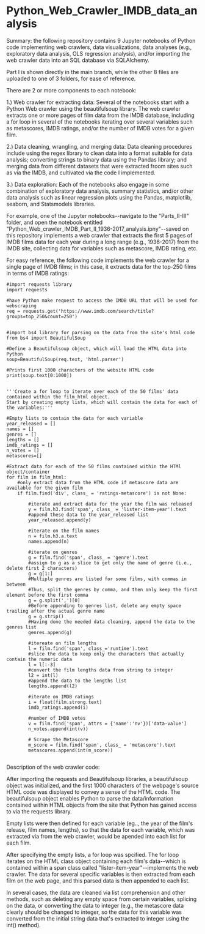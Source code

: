 # Python_Web_Crawler_IMDB_data_analysis
Summary: the following repository contains 9 Jupyter notebooks of Python code implementing web crawlers, data visualizations,
data analyses (e.g., exploratory data analysis, OLS regression analysis), and/or importing the web crawler data into an SQL
database via SQLAlchemy. 

Part I is shown directly in the main branch, while the other 8 files are uploaded to one of 3 folders, for ease of reference. 

There are 2 or more components to each notebook: 

1.) Web crawler for extracting data: Several of the notebooks start with a Python Web crawler using the beautifulsoup library. The web crawler extracts one or more pages of film data from the IMDB database, including a for loop in several of the notebooks iterating over several variables such as metascores, IMDB ratings, and/or the number of IMDB votes for a given film. 

2.) Data cleaning, wrangling, and merging data: Data cleaning procedures include using the regex library to clean data into a format suitable for data analysis; converting strings to binary data using the Pandas library; and merging data from different datasets that were extracted froom sites such as via the IMDB, and cultivated via the code I implemented.

3.) Data exploration: Each of the notebooks also engage in some combination of exploratory data analysis, summary statistics, and/or other data analysis such as linear regression plots using the Pandas, matplotlib, seaborn, and Statsmodels libraries.

For example, one of the Jupyter notebooks--navigate to the "Parts_II-III" folder, and open the notebook entitled "Python_Web_crawler_IMDB_Part_II_1936-2017_analysis.ipny"--saved on this  repository implements a web crawler that extracts the first 5 pages of IMDB films data for each year during a long range (e.g., 1936-2017) from the IMDB site, collecting data for variables such as metascore, IMDB rating, etc. 

For easy reference, the following code implements the web crawler for a single page of IMDB films; in this case, it extracts data for the top-250 films in terms of IMDB ratings:

```
#import requests library
import requests

#have Python make request to access the IMDB URL that will be used for webscraping
req = requests.get('https://www.imdb.com/search/title?groups=top_250&count=250')


#import bs4 library for parsing on the data from the site's html code
from bs4 import BeautifulSoup

#Define a Beautifulsoup object, which will load the HTML data into Python
soup=BeautifulSoup(req.text, 'html.parser')

#Prints first 1000 characters of the website HTML code
print(soup.text[0:1000])


'''Create a for loop to iterate over each of the 50 films' data contained within the film_html object.
Start by creating empty lists, which will contain the data for each of the variables:'''

#Empty lists to contain the data for each variable
year_released = []
names = []
genres = []
lengths = []
imdb_ratings = []
n_votes = []
metascores=[]

#Extract data for each of the 50 films contained within the HTMl object/container
for film in film_html:
    #only extract data from the HTML code if metascore data are available for the given film
    if film.find('div', class_ = 'ratings-metascore') is not None:
        
        #iterate and extract data for the year the film was released
        y = film.h3.find('span', class_ = 'lister-item-year').text
        #append these data to the year_released list
        year_released.append(y)

        #iterate on the film names
        n = film.h3.a.text
        names.append(n)

        #iterate on genres
        g = film.find('span', class_ = 'genre').text
        #assign to g as a slice to get only the name of genre (i.e., delete first 2 characters)
        g = g[1:]
        #Multiple genres are listed for some films, with commas in between 
        #Thus, split the genres by comma, and then only keep the first element before the first comma
        g = g.split(',')[0]
        #Before appending to genres list, delete any empty space trailing after the actual genre name
        g = g.strip()
        #Having done the needed data cleaning, append the data to the genres list
        genres.append(g)

        #itereate on film lengths
        l = film.find('span', class_='runtime').text
        #slice the data to keep only the characters that actually contain the numeric data
        l = l[:-3]
        #convert the film lengths data from string to integer
        l2 = int(l)
        #append the data to the lengths list
        lengths.append(l2)

        #iterate on IMDB ratings
        i = float(film.strong.text)
        imdb_ratings.append(i)

        #number of IMDB votes
        v = film.find('span', attrs = {'name':'nv'})['data-value']
        n_votes.append(int(v))

        # Scrape the Metascore
        m_score = film.find('span', class_ = 'metascore').text
        metascores.append(int(m_score))
        
```

Description of the web crawler code:

After importing the requests and Beautifulsoup libraries, a beautifulsoup object was initialized, and the first 1000 characters of the webpage's source HTML code was displayed to convey a sense of the HTML code. The beautifulsoup object enables Python to parse the data/information contained within HTML objects from the site that Python has gained access to via the requests library.

Empty lists were then defined for each variable (eg.., the year of the film's release, film names, lengths), so that the data for each variable, which was extracted via from the web crawler, would be apended into each list for each film. 

After specifying the empty lists, a for loop was spcified. The for loop iterates on the HTML class object containing each film's data--which is contained within a span class called "lister-item-year"--implements the web crawler. The data for several specific variables is then extracted from each film on the web page, and this parsed data is then appended to each list. 

In several cases, the data are cleaned via list comprehension and other methods, such as deleting any empty space from certain variables, splicing on the data, or converting the data to integer (e.g., the metascore data clearly should be changed to integer, so the data for this variable was converted from the initial string data that's extracted to integer using the int() method).
